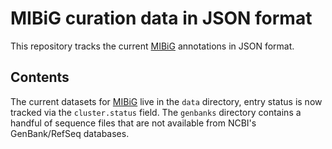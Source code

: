 MIBiG curation data in JSON format
==================================

This repository tracks the current [MIBiG] annotations in JSON format.

Contents
--------

The current datasets for [MIBiG] live in the `data` directory, entry status is
now tracked via the `cluster.status` field.
The `genbanks` directory contains a handful of sequence
files that are not available from NCBI's GenBank/RefSeq databases.


[MIBiG]: https://mibig.secondarymetabolites.org/
